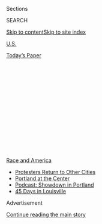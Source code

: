 <div id="app">

<div>

<div>

<div>

<div class="NYTAppHideMasthead css-1q2w90k e1suatyy0">

<div class="section css-ui9rw0 e1suatyy2">

<div class="css-eph4ug er09x8g0">

<div class="css-6n7j50">

</div>

<span class="css-1dv1kvn">Sections</span>

<div class="css-10488qs">

<span class="css-1dv1kvn">SEARCH</span>

</div>

[Skip to content](#site-content)[Skip to site
index](#site-index)

</div>

<div id="masthead-section-label" class="css-1wr3we4 eaxe0e00">

[U.S.](https://www.nytimes3xbfgragh.onion/section/us)

</div>

<div class="css-10698na e1huz5gh0">

</div>

</div>

<div id="masthead-bar-one" class="section hasLinks css-15hmgas e1csuq9d3">

<div class="css-uqyvli e1csuq9d0">

</div>

<div class="css-1uqjmks e1csuq9d1">

</div>

<div class="css-9e9ivx">

[](https://myaccount.nytimes3xbfgragh.onion/auth/login?response_type=cookie&client_id=vi)

</div>

<div class="css-1bvtpon e1csuq9d2">

[Today’s
Paper](https://www.nytimes3xbfgragh.onion/section/todayspaper)

</div>

</div>

</div>

</div>

<div data-aria-hidden="false">

<div id="site-content" data-role="main">

<div>

<div class="css-1aor85t" style="opacity:0.000000001;z-index:-1;visibility:hidden">

<div class="css-1hqnpie">

<div class="css-epjblv">

<span class="css-17xtcya">[U.S.](/section/us)</span><span class="css-x15j1o">|</span><span class="css-fwqvlz">Portland
Clashes Converge on Courthouse Named for an Antiwar
Republican</span>

</div>

<div class="css-k008qs">

<div class="css-1iwv8en">

<span class="css-18z7m18"></span>

<div>

</div>

</div>

<span class="css-1n6z4y">https://nyti.ms/3jvjvi3</span>

<div class="css-1705lsu">

<div class="css-4xjgmj">

<div class="css-4skfbu" data-role="toolbar" data-aria-label="Social Media Share buttons, Save button, and Comments Panel with current comment count" data-testid="share-tools">

  - 
  - 
  - 
  - 
    
    <div class="css-6n7j50">
    
    </div>

  - 

</div>

</div>

</div>

</div>

</div>

</div>

<div id="NYT_TOP_BANNER_REGION" class="css-13pd83m">

<div>

<div id="styln-prism-menu-1590763508878" class="section interactive-content interactive-size-medium css-1edisqu">

<div class="css-17ih8de interactive-body">

<div id="scroll-container" class="css-1gj85ro">

[<span class="styln-title-wrap"><span class="css-1pje3qr">Race
and</span><span class="css-1pje3qr">
America</span></span>](https://www.nytimes3xbfgragh.onion/news-event/george-floyd-protests-minneapolis-new-york-los-angeles?action=click&pgtype=Article&state=default&region=TOP_BANNER&context=storylines_menu)

  - [Protesters Return to Other
    Cities](https://www.nytimes3xbfgragh.onion/2020/07/26/us/protests-portland-seattle-trump.html?action=click&pgtype=Article&state=default&region=TOP_BANNER&context=storylines_menu)
  - [Portland at the
    Center](https://www.nytimes3xbfgragh.onion/2020/07/24/us/portland-oregon-protests-white-race.html?action=click&pgtype=Article&state=default&region=TOP_BANNER&context=storylines_menu)
  - [Podcast: Showdown in
    Portland](https://www.nytimes3xbfgragh.onion/2020/07/23/podcasts/the-daily/portland-protests.html?action=click&pgtype=Article&state=default&region=TOP_BANNER&context=storylines_menu)
  - [45 Days in
    Louisville](https://www.nytimes3xbfgragh.onion/interactive/2020/07/16/us/black-lives-matter-protests-louisville-breonna-taylor.html?action=click&pgtype=Article&state=default&region=TOP_BANNER&context=storylines_menu)

</div>

</div>

</div>

</div>

</div>

<div id="top-wrapper" class="css-1sy8kpn">

<div id="top-slug" class="css-l9onyx">

Advertisement

</div>

[Continue reading the main
story](#after-top)

<div class="ad top-wrapper" style="text-align:center;height:100%;display:block;min-height:250px">

<div id="top" class="place-ad" data-position="top" data-size-key="top">

</div>

</div>

<div id="after-top">

</div>

</div>

<div>

<div id="sponsor-wrapper" class="css-1hyfx7x">

<div id="sponsor-slug" class="css-19vbshk">

Supported by

</div>

[Continue reading the main
story](#after-sponsor)

<div id="sponsor" class="ad sponsor-wrapper" style="text-align:center;height:100%;display:block">

</div>

<div id="after-sponsor">

</div>

</div>

<div class="css-186x18t">

</div>

<div class="css-1vkm6nb ehdk2mb0">

# Portland Clashes Converge on Courthouse Named for an Antiwar Republican

</div>

The site where federal officers have fired tear gas and projectiles at
protesters is named after a senator, Mark O. Hatfield, who described
himself as “close” to being a pacifist.

<div class="css-79elbk" data-testid="photoviewer-wrapper">

<div class="css-z3e15g" data-testid="photoviewer-wrapper-hidden">

</div>

<div class="css-1a48zt4 ehw59r15" data-testid="photoviewer-children">

![<span class="css-16f3y1r e13ogyst0" data-aria-hidden="true">Federal
agents clashed with protesters in front of the federal courthouse in
Portland on
Tuesday.</span><span class="css-cnj6d5 e1z0qqy90" itemprop="copyrightHolder"><span class="css-1ly73wi e1tej78p0">Credit...</span><span><span>Mason
Trinca for The New York
Times</span></span></span>](https://static01.graylady3jvrrxbe.onion/images/2020/07/21/us/21portland-courthouse/merlin_174794292_b72af956-a82b-4d0b-bef6-337cdd0e31d9-articleLarge.jpg?quality=75&auto=webp&disable=upscale)

</div>

</div>

<div class="css-18e8msd">

<div class="css-vp77d3 epjyd6m0">

<div class="css-1baulvz">

By [<span class="css-1baulvz last-byline" itemprop="name">Nicholas
Bogel-Burroughs</span>](https://www.nytimes3xbfgragh.onion/by/nicholas-bogel-burroughs)

</div>

</div>

  - 
    
    <div class="css-ld3wwf e16638kd2">
    
    Published July 22, 2020Updated July 29,
    2020
    
    </div>

  - 
    
    <div class="css-4xjgmj">
    
    <div class="css-pvvomx" data-role="toolbar" data-aria-label="Social Media Share buttons, Save button, and Comments Panel with current comment count" data-testid="share-tools">
    
      - 
      - 
      - 
      - 
        
        <div class="css-6n7j50">
        
        </div>
    
      - 
    
    </div>
    
    </div>

</div>

</div>

<div class="section meteredContent css-1r7ky0e" name="articleBody" itemprop="articleBody">

<div class="css-1fanzo5 StoryBodyCompanionColumn">

<div class="css-53u6y8">

At the federal court in [Portland,
Ore.](https://www.nytimes3xbfgragh.onion/interactive/2020/07/22/us/portland-protests.html),
the action usually takes place inside sleek, wood-paneled courtrooms.
That is where an imprisoned C.I.A. spy [admitted to smuggling notes to
Russia](https://www.oregonlive.com/portland/2010/11/former_cia_spy_jim_nicholson_p_1.html)
through his son, where a judge [upheld Oregon’s landmark
assisted-suicide
law](https://www.cnn.com/2002/LAW/04/17/oregon.assisted.suicide/), and
where a jury [acquitted seven
people](https://www.nytimes3xbfgragh.onion/2016/10/28/us/bundy-brothers-acquitted-in-takeover-of-oregon-wildlife-refuge.html)
who participated in the armed takeover of a federal wildlife sanctuary.

In recent weeks, though, it is the exterior of the Mark O. Hatfield U.S.
Courthouse in downtown Portland that [has become a battleground during
chaotic, nightly
protests](https://www.nytimes3xbfgragh.onion/2020/07/21/us/portland-protests.html)
that continued through Wednesday morning. Federal agents have fired
projectiles and tear gas [from inside the
building](https://twitter.com/ByMikeBaker/status/1285490693486473216?s=20)
as protesters lobbed water bottles, set fires and spray-painted the
walls with phrases including “Feds go home.”

The federal courthouse — named after a longtime Oregon lawmaker who said
he was “close” to being a pacifist — is perhaps an unlikely target for
the demonstrations, which have more often focused on [the building next
door](https://www.oregonlive.com/news/2020/06/portlands-justice-center-fence-a-daunting-place-after-dark-for-both-protesters-and-police.html),
which houses the Portland Police Bureau, a county jail and other local
law enforcement operations.

</div>

</div>

<div>

</div>

<div class="css-1fanzo5 StoryBodyCompanionColumn">

<div class="css-53u6y8">

But the Trump administration’s decision to send [federal agents to
Portland](https://www.nytimes3xbfgragh.onion/2020/07/29/us/protests-portland-federal-withdrawal.html)
and other cities to stamp out protests and defend U.S. property, like
the courthouse, has in recent days [galvanized
protesters](https://www.nytimes3xbfgragh.onion/2020/07/20/us/portland-protests-navy-christopher-david.html)
against the federal government.

</div>

</div>

<div class="css-1fanzo5 StoryBodyCompanionColumn">

<div class="css-53u6y8">

The courthouse, which takes up an entire city block and rises to 16
floors, began hearing cases in 1997, replacing a nearby building that
had been home to the federal Oregon District Court for 64 years. It cost
$129 million to build, according to [an article published
in 1998](https://usdchs.org/wp-content/uploads/2020/03/1998-Spring-Oregon-Benchmarks.pdf)
in Oregon Benchmarks, a newsletter for the court’s historical society,
which said the building’s design had received “more plaudits than pans.”

The courthouse is named after [Mark Odom
Hatfield](https://www.nytimes3xbfgragh.onion/2011/08/08/us/politics/08hatfield.html),
a Republican who served as Oregon’s governor from 1959 to 1967 and then
as one of its senators from 1967 to 1997.

Before his political career, he served as a Navy lieutenant in World War
II and visited Hiroshima not long after the United States dropped the
atomic bomb, experiences that shaped his worldview and turned him
against many future American wars, including in Vietnam. Many described
him as a pacifist — he [never
voted](https://www.senate.gov/senators/FeaturedBios/Featured_Bio_HatfieldMark.htm)
for a military authorization bill — but he told The Associated Press in
1991 that he was not one, only “close.”

“I find that war, with exceptions, has really not settled very many
things that were the causes of the wars in the first place,” Mr.
Hatfield [said in that
interview](https://www.newspapers.com/newspage/442485597/). Later in
1991, he [proposed a
bill](https://www.congress.gov/bill/102nd-congress/senate-bill/1155)
that would have required federal executions to take place in public and
in a place where they could be broadcast on television, [believing that
doing
so](https://www.nytimes3xbfgragh.onion/1991/05/03/opinion/pictures-at-an-execution.html)
would lead the public to oppose the death penalty. The Senate never
voted on the bill.

</div>

</div>

<div class="css-1fanzo5 StoryBodyCompanionColumn">

<div class="css-53u6y8">

Mr. Hatfield was also known for his devout Christianity and willingness
to work with Democrats. As a state lawmaker in 1953, he [worked to pass
the state’s civil rights
bill](https://oregonhistoryproject.org/articles/historical-records/signing-oregon39s-civil-rights-bill-1953)
outlawing racial discrimination by hotels and other businesses. Mr.
Hatfield [died in 2011 at
age 89](https://www.nytimes3xbfgragh.onion/2011/08/08/us/politics/08hatfield.html).

</div>

</div>

<div>

</div>

<div class="css-1fanzo5 StoryBodyCompanionColumn">

<div class="css-53u6y8">

Julie Engbloom, a lawyer and president of the federal court’s historical
society, wrote in the group’s [most recent
newsletter](https://usdchs.org/wp-content/uploads/2020/07/benchmarks_spring2020_rev-final-web.pdf)
about graffiti on the courthouse that had covered a quotation from
Thomas Jefferson. Etched into the building’s stone is [a phrase that
Jefferson
wrote](http://www.digitalhistory.uh.edu/disp_textbook.cfm?smtID=3&psid=230)
in opposition to adding Missouri to the United States as a free state:
“The boisterous sea of liberty is never without a wave.”

“The graffiti painted on our beloved courthouse is difficult to take
in,” [she
wrote](https://usdchs.org/wp-content/uploads/2020/07/benchmarks_spring2020_rev-final-web.pdf).
“But we must.”

Ms. Engbloom added that the Minneapolis police killing of [George
Floyd](https://www.nytimes3xbfgragh.onion/article/george-floyd-who-is.html)
in May had unleashed a [wave of
protests](https://www.nytimes3xbfgragh.onion/news-event/george-floyd-protests-minneapolis-new-york-los-angeles)
that were “rolling toward us like a tsunami.” The protesters were
demanding “more from our institutions,” she wrote, “including the
courts.”

</div>

</div>

<div>

</div>

</div>

<div>

</div>

<div>

</div>

<div>

</div>

<div>

<div id="bottom-wrapper" class="css-1ede5it">

<div id="bottom-slug" class="css-l9onyx">

Advertisement

</div>

[Continue reading the main
story](#after-bottom)

<div id="bottom" class="ad bottom-wrapper" style="text-align:center;height:100%;display:block;min-height:90px">

</div>

<div id="after-bottom">

</div>

</div>

</div>

</div>

</div>

## Site Index

<div>

</div>

## Site Information Navigation

  - [© <span>2020</span> <span>The New York Times
    Company</span>](https://help.nytimes3xbfgragh.onion/hc/en-us/articles/115014792127-Copyright-notice)

<!-- end list -->

  - [NYTCo](https://www.nytco.com/)
  - [Contact
    Us](https://help.nytimes3xbfgragh.onion/hc/en-us/articles/115015385887-Contact-Us)
  - [Work with us](https://www.nytco.com/careers/)
  - [Advertise](https://nytmediakit.com/)
  - [T Brand Studio](http://www.tbrandstudio.com/)
  - [Your Ad
    Choices](https://www.nytimes3xbfgragh.onion/privacy/cookie-policy#how-do-i-manage-trackers)
  - [Privacy](https://www.nytimes3xbfgragh.onion/privacy)
  - [Terms of
    Service](https://help.nytimes3xbfgragh.onion/hc/en-us/articles/115014893428-Terms-of-service)
  - [Terms of
    Sale](https://help.nytimes3xbfgragh.onion/hc/en-us/articles/115014893968-Terms-of-sale)
  - [Site
    Map](https://spiderbites.nytimes3xbfgragh.onion)
  - [Help](https://help.nytimes3xbfgragh.onion/hc/en-us)
  - [Subscriptions](https://www.nytimes3xbfgragh.onion/subscription?campaignId=37WXW)

</div>

</div>

</div>

</div>
